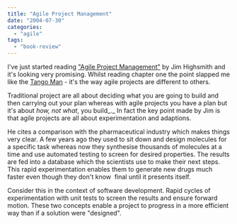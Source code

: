 ```yaml
---
title: "Agile Project Management"
date: "2004-07-30"
categories: 
  - "agile"
tags: 
  - "book-review"
---
```


I've just started reading ["Agile Project Management"](http://www.amazon.co.uk/exec/obidos/ASIN/0321219775/jamessnape-21) by Jim Highsmith and it's looking very promising. Whilst reading chapter one the point slapped me like the [Tango Man](http://www.dooyoo.co.uk/archive/tv/tango_orange_man) - it's the way agile projects are different to others.

Traditional project are all about deciding what you are going to build and then carrying out your plan whereas with agile projects you have a plan but it's about _how, not what_, you build_._ In fact the key point made by Jim is that agile projects are all about experimentation and adaptions.

He cites a comparison with the pharmaceutical industry which makes things very clear. A few years ago they used to sit down and design molecules for a specific task whereas now they synthesise thousands of molecules at a time and use automated testing to screen for desired properties. The results are fed into a database which the scientists use to make their next steps. This rapid experimentation enables them to generate new drugs much faster even though they don't know  final until it presents itself.

Consider this in the context of software development. Rapid cycles of experimentation with unit tests to screen the results and ensure forward motion. These two concepts enable a project to progress in a more efficient way than if a solution were "designed".
